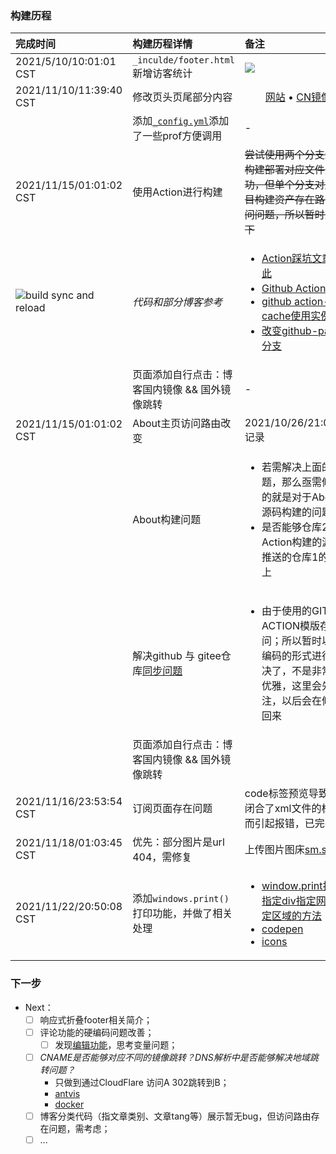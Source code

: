 ### 构建历程

| 完成时间 | 构建历程详情 | 备注 |
| :--- | :--- | :--- |
| 2021/5/10/10:01:01 CST | `_inculde/footer.html`新增访客统计 | ![](https://profile-counter.glitch.me/bin4xin.github.io/count.svg) |
| 2021/11/10/11:39:40 CST | 修改页头页尾部分内容 | <center><a href="https://bin4xin.github.io/">网站</a>  •  <a href="https://bin4xin.gitee.io/">CN镜像</a></center> |
|  | 添加[`_config.yml`](https://github.com/Bin4xin/bin4xin.github.io/blob/main/_config.yml)添加了一些prof方便调用 | - |
| 2021/11/15/01:01:02 CST | 使用Action进行构建 | <del>尝试使用两个分支进行构建部署对应文件夹成功，但单个分支对应项目构建资产存在路由访问问题，所以暂时先放下</del> |
| ![build sync and reload](https://github.com/Bin4xin/bin4xin.github.io/workflows/build%20sync%20and%20reload/badge.svg) | <em>代码和部分博客参考</em> | <ul><li>[Action踩坑文章在此](https://bin4xin.github.io/event/2021/Jekyll-site-routers-and-config/)</li> <li> [Github Actions总结](https://jasonkayzk.github.io/2020/08/28/Github-Actions%E6%80%BB%E7%BB%93/)</li> <li>[github action-cache使用实例](https://raw.githubusercontent.com/ustclug/website/master/.github/workflows/build.yml)</li> <li>[改变github-page分支](https://stackoverflow.com/questions/14040754/deleting-remote-master-branch-refused-due-to-being-the-current-branch)</li></ul> |
|  | 页面添加自行点击：博客国内镜像 && 国外镜像跳转 | - |
| 2021/11/15/01:01:02 CST | About主页访问路由改变 | 2021/10/26/21:04:22记录 |
|  | About构建问题 | <ul><li>若需解决上面的问题，那么亟需修改的就是对于About的源码构建的问题</li><li>是否能够仓库2 Action构建的源码推送的仓库1的分支上</li></ul>|
|  | 解决github 与 gitee仓库[同步问题](https://github.com/Bin4xin/bin4xin.github.io/blob/main/.github/workflows/deploy.yml) | <ul><li>由于使用的GITEE ACTION模版存在疑问；所以暂时以硬编码的形式进行解决了，不是非常的优雅，这里会先标注，以后会在修改回来</li></ul> |
|  | 页面添加自行点击：博客国内镜像 && 国外镜像跳转 |  |
| 2021/11/16/23:53:54 CST | 订阅页面存在问题 | code标签预览导致提前闭合了xml文件的标签从而引起报错，已完善 |
| 2021/11/18/01:03:45 CST | 优先：部分图片是url 404，需修复 | 上传图片图床[sm.sm](https://sm.ms/) |
| 2021/11/22/20:50:08 CST | 添加`windows.print()`打印功能，并做了相关处理 | <ul><li>[window.print打印指定div指定网页指定区域的方法](https://www.mk2048.com/blog/blog_i11j01babchj.html)</li><li>[codepen](https://www.mk2048.com/blog/blog_i11j01babchj.html)</li><li>[icons](https://ionic.io/ionicons/usage)</li></ul> |




### 下一步


- Next：
    - [ ] 响应式折叠footer相关简介；
    - [ ] 评论功能的硬编码问题改善；
        - [ ] 发现[编辑功能](https://github.com/Bin4xin/bin4xin.github.io/edit/main/_posts/about/2020-05-18-ShiroDeser.md)，思考变量问题；
    - [ ] *CNAME是否能够对应不同的镜像跳转？DNS解析中是否能够解决地域跳转问题？*
        - 只做到通过CloudFlare 访问A 302跳转到B；
        - [antvis](https://github.com/antvis/G2/blob/gh-pages/CNAME)
        - [docker](https://github.com/docker/docker.github.io)
    - [ ] 博客分类代码（指文章类别、文章tang等）展示暂无bug，但访问路由存在问题，需考虑；
    - [ ] ...